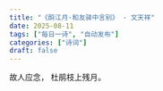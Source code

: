 ```yaml
---
title: "《酹江月·和友驿中言别》 - 文天祥"
date: 2025-08-11
tags: ["每日一诗", "自动发布"]
categories: ["诗词"]
draft: false
---
```


故人应念，
杜鹃枝上残月。

